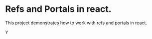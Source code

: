 # Refs and Portals in react.

This project demonstrates how to work with refs and portals in react.

Y